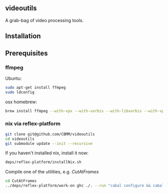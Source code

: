 videoutils
----------

A grab-bag of video processing tools.

Installation
------------

## Prerequisites

### ffmpeg

Ubuntu:
```bash
sudo apt-get install ffmpeg
sudo ldconfig
```

osx homebrew:
```bash
brew install ffmpeg --with-vpx --with-vorbis --with-libvorbis --with-vpx --with-vorbis --with-theora --with-libogg --with-libvorbis --with-gpl --with-version3 --with-nonfree --with-postproc --with-libaacplus --with-libass --with-libcelt --with-libfaac --with-libfdk-aac --with-libfreetype --with-libmp3lame --with-libopencore-amrnb --with-libopencore-amrwb --with-libopenjpeg --with-openssl --with-libopus --with-libschroedinger --with-libspeex --with-libtheora --with-libvo-aacenc --with-libvorbis --with-libvpx --with-libx264 --with-libxvid
```

### nix via reflex-platform

```bash
git clone git@github.com/CBMM/videoutils
cd videoutils
git submodule update --init --recursive
```

If you haven't installed nix, install it now:

```bash
deps/reflex-platform/installNix.sh
```

Compile one of the utilities, e.g. *CutAtFrames*

```bash
cd CutAtFrames
../deps/reflex-platform/work-on ghc ./. --run "cabal configure && cabal build"
```
